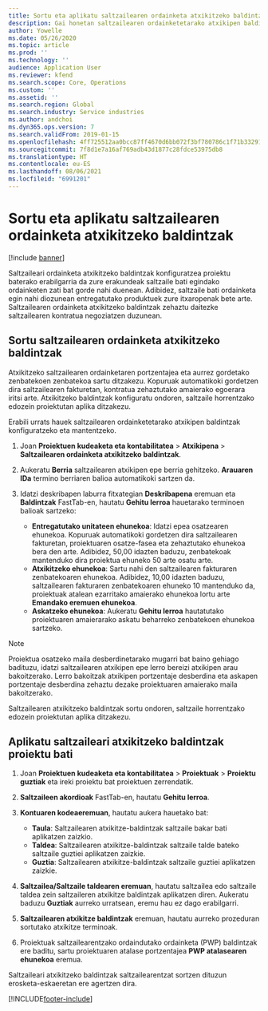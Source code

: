 ```yaml
---
title: Sortu eta aplikatu saltzailearen ordainketa atxikitzeko baldintzak
description: Gai honetan saltzailearen ordainketetarako atxikipen baldintzak konfiguratzeko eta mantentzeko moduari buruzko informazioa ematen da.
author: Yowelle
ms.date: 05/26/2020
ms.topic: article
ms.prod: ''
ms.technology: ''
audience: Application User
ms.reviewer: kfend
ms.search.scope: Core, Operations
ms.custom: ''
ms.assetid: ''
ms.search.region: Global
ms.search.industry: Service industries
ms.author: andchoi
ms.dyn365.ops.version: 7
ms.search.validFrom: 2019-01-15
ms.openlocfilehash: 4ff725512aa0bcc87ff4670d6bb072f3bf780786c1f71b332914887f4d4ccf13
ms.sourcegitcommit: 7f8d1e7a16af769adb43d1877c28fdce53975db8
ms.translationtype: HT
ms.contentlocale: eu-ES
ms.lasthandoff: 08/06/2021
ms.locfileid: "6991201"
---
```

# <a name="create-and-apply-vendor-payment-retention-terms"></a>Sortu eta aplikatu saltzailearen ordainketa atxikitzeko baldintzak

[!include [banner](../includes/banner.md)] 

Saltzaileari ordainketa atxikitzeko baldintzak konfiguratzea proiektu baterako erabilgarria da zure erakundeak saltzaile bati egindako ordainketen zati bat gorde nahi duenean. Adibidez, saltzaile bati ordainketa egin nahi diozunean entregatutako produktuek zure itxaropenak bete arte. Saltzailearen ordainketa atxikitzeko baldintzak zehaztu daitezke saltzailearen kontratua negoziatzen duzunean.

## <a name="create-vendor-payment-retention-terms"></a>Sortu saltzailearen ordainketa atxikitzeko baldintzak

Atxikitzeko saltzailearen ordainketaren portzentajea eta aurrez gordetako zenbatekoen zenbatekoa sartu ditzakezu. Kopuruak automatikoki gordetzen dira saltzailearen fakturetan, kontratua zehaztutako amaierako egoerara iritsi arte. Atxikitzeko baldintzak konfiguratu ondoren, saltzaile horrentzako edozein proiektutan aplika ditzakezu.

Erabili urrats hauek saltzailearen ordainketetarako atxikipen baldintzak konfiguratzeko eta mantentzeko. 

1. Joan **Proiektuen kudeaketa eta kontabilitatea** > **Atxikipena** > **Saltzailearen ordainketa atxikitzeko baldintzak**.
2. Aukeratu **Berria** saltzailearen atxikipen epe berria gehitzeko. **Arauaren IDa** termino berriaren balioa automatikoki sartzen da. 
3. Idatzi deskribapen laburra fitxategian **Deskribapena** eremuan eta **Baldintzak** FastTab-en, hautatu **Gehitu lerroa** hauetarako terminoen balioak sartzeko:

   - **Entregatutako unitateen ehunekoa**: Idatzi epea osatzearen ehunekoa. Kopuruak automatikoki gordetzen dira saltzailearen fakturetan, proiektuaren osatze-fasea eta zehaztutako ehunekoa bera den arte. Adibidez, 50,00 idazten baduzu, zenbatekoak mantenduko dira proiektua ehuneko 50 arte osatu arte.
   - **Atxikitzeko ehunekoa**: Sartu nahi den saltzailearen fakturaren zenbatekoaren ehunekoa. Adibidez, 10,00 idazten baduzu, saltzailearen fakturaren zenbatekoaren ehuneko 10 mantenduko da, proiektuak atalean ezarritako amaierako ehunekoa lortu arte **Emandako eremuen ehunekoa**.
   - **Askatzeko ehunekoa**: Aukeratu **Gehitu lerroa** hautatutako proiektuaren amaierarako askatu beharreko zenbatekoen ehunekoa sartzeko.

> [!NOTE]
> Proiektua osatzeko maila desberdinetarako mugarri bat baino gehiago badituzu, idatzi saltzailearen atxikipen epe lerro bereizi atxikipen arau bakoitzerako. Lerro bakoitzak atxikipen portzentaje desberdina eta askapen portzentaje desberdina zehaztu dezake proiektuaren amaierako maila bakoitzerako.

Saltzailearen atxikitzeko baldintzak sortu ondoren, saltzaile horrentzako edozein proiektutan aplika ditzakezu.

## <a name="apply-vendor-retention-terms-to-a-project"></a>Aplikatu saltzaileari atxikitzeko baldintzak proiektu bati

1. Joan **Proiektuen kudeaketa eta kontabilitatea** > **Proiektuak** > **Proiektu guztiak** eta ireki proiektu bat proiektuen zerrendatik.
2. **Saltzaileen akordioak** FastTab-en, hautatu **Gehitu lerroa**.
3. **Kontuaren kodeaeremuan**, hautatu aukera hauetako bat: 

   - **Taula**: Saltzailearen atxikitze-baldintzak saltzaile bakar bati aplikatzen zaizkio.
   - **Taldea**: Saltzailearen atxikitze-baldintzak saltzaile talde bateko saltzaile guztiei aplikatzen zaizkie.
   - **Guztia**: Saltzailearen atxikitze-baldintzak saltzaile guztiei aplikatzen zaizkie.

4. **Saltzailea/Saltzaile taldearen eremuan**, hautatu saltzailea edo saltzaile taldea zein saltzaileren atxikitze baldintzak aplikatzen diren. Aukeratu baduzu **Guztiak** aurreko urratsean, eremu hau ez dago erabilgarri.
5. **Saltzailearen atxikitze baldintzak** eremuan, hautatu aurreko prozeduran sortutako atxikitze terminoak.
6. Proiektuak saltzailearentzako ordaindutako ordainketa (PWP) baldintzak ere baditu, sartu proiektuaren atalase portzentajea **PWP atalasearen ehunekoa** eremua.

Saltzaileari atxikitzeko baldintzak saltzailearentzat sortzen dituzun erosketa-eskaeretan ere agertzen dira.


[!INCLUDE[footer-include](../includes/footer-banner.md)]
